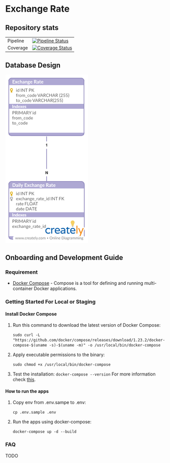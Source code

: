 # Exchange Rate

## Repository stats

|          |                                                                                                                                                       |
| -------- | ----------------------------------------------------------------------------------------------------------------------------------------------------- |
| Pipeline | [![Pipeline Status](https://gitlab.com/rizaldntr/shopee-exchange-rate/badges/master/pipeline.svg)](https://gitlab.com/rizaldntr/shopee-exchange-rate) |
| Coverage | [![Coverage Status](https://gitlab.com/rizaldntr/shopee-exchange-rate/badges/master/coverage.svg)](https://gitlab.com/rizaldntr/shopee-exchange-rate) |

## Database Design

![DB Design](images/db_design.png)

## Onboarding and Development Guide

### Requirement

- [Docker Compose] - Compose is a tool for defining and running multi-container Docker applications.

### Getting Started For Local or Staging

#### Install Docker Compose

1. Run this command to download the latest version of Docker Compose:
   ```
   sudo curl -L "https://github.com/docker/compose/releases/download/1.23.2/docker-compose-$(uname -s)-$(uname -m)" -o /usr/local/bin/docker-compose
   ```
2. Apply executable permissions to the binary:
   ```
   sudo chmod +x /usr/local/bin/docker-compose
   ```
3. Test the installation:
   `docker-compose --version`
   For more information check [this](https://docs.docker.com/compose/install/).

   [Docker Compose]: <https://docs.docker.com/compose/>

#### How to run the apps

1. Copy env from .env.sampe to .env:
   ```
   cp .env.sample .env
   ```
2. Run the apps using docker-compose:
   ```
   docker-compose up -d --build
   ```

### FAQ

TODO
